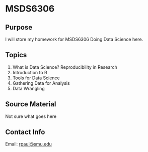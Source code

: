 # MSDS6306

## Purpose
I will store my homework for MSDS6306 Doing Data Science here.

## Topics
1. What is Data Science? Reproducibility in Research
2. Introduction to R
3. Tools for Data Science
4. Gathering Data for Analysis
5. Data Wrangling

## Source Material
Not sure what goes here

## Contact Info
Email: rpaul@smu.edu
